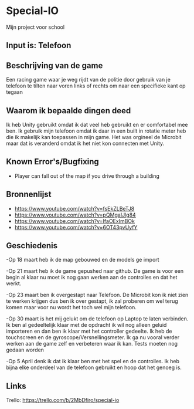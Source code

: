 # Special-IO
Mijn project voor school
## Input is: Telefoon ##


## Beschrijving van de game ##
Een racing game waar je weg rijdt van de politie door gebruik van je telefoon te tilten naar voren links of rechts om naar een specifieke kant op tegaan

## Waarom ik bepaalde dingen deed ##

Ik heb Unity gebruikt omdat ik dat veel heb gebruikt en er comfortabel mee ben. Ik gebruik mijn telefoon omdat ik daar in een built in rotatie meter heb die ik makelijk kan toepassen in mijn game. Het was orgineel de Microbit maar dat is veranderd omdat ik het niet kon connecten met Unity.


## Known Error's/Bugfixing ##

- Player can fall out of the map if you drive through a building

## Bronnenlijst ##
- https://www.youtube.com/watch?v=fsEkZLBeTJ8
- https://www.youtube.com/watch?v=pQMgaIJlg84
- https://www.youtube.com/watch?v=IfaOExImBOk
- https://www.youtube.com/watch?v=6OT43pvUyfY

## Geschiedenis ##
-Op 18 maart heb ik de map gebouwed en de models ge import

-Op 21 maart heb ik de game gepushed naar github. De game is voor een begin al klaar nu moet ik nog gaan werken aan de controlles en dat het werkt.


-Op 23 maart ben ik overgestapt naar Telefoon. De Microbit kon ik niet zien te werken krijgen dus ben ik over gestapt, ik zal proberen om wel terug komen maar voor nu wordt het toch wel mijn telefoon.

-Op 30 maart is het mij gelukt om de telefoon op Laptop te laten verbinden. Ik ben al gedeeltelijk klaar met de opdracht ik wil nog alleen geluid importeren en dan ben ik klaar met het controller gedeelte. Ik heb de touchscreen en de gyroscope/Versnellingsmeter. Ik ga nu vooral verder werken aan de game zelf en verbeteren waar ik kan.
Tests moeten nog gedaan worden 

-Op 5 April denk ik dat ik klaar ben met het spel en de controlles. Ik heb bijna elke onderdeel van de telefoon gebruikt en hoop dat het genoeg is.

## Links ##
Trello: https://trello.com/b/2MbDfiro/special-io

